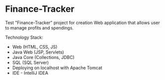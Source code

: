 # Finance-Tracker
Test "Finance-Tracker" project for creation Web application that allows user to manage profits and spendings.

Technology Stack:
- Web (HTML, CSS, JS)
- Java Web (JSP, Servlets)
- Java Core (Collections, JDBC)
- SQL (SQL Server)
- Deploying on localhost with Apache Tomcat
- IDE - IntelliJ IDEA